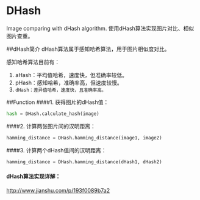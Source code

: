 # DHash
Image comparing with dHash algorithm.
使用dHash算法实现图片对比、相似图片查重。

##dHash简介
dHash算法属于感知哈希算法，用于图片相似度对比。

感知哈希算法目前有：

1. aHash：平均值哈希，速度快，但准确率较低。
2. pHash：感知哈希，准确率高，但速度较慢。
3. `dHash：差异值哈希，速度快，且准确率高。`

##Function
####1. 获得图片的dHash值：
```python
hash = DHash.calculate_hash(image)
```

####2. 计算两张图片间的汉明距离：
```python
hamming_distance = DHash.hamming_distance(image1, image2)
```

####3. 计算两个dHash值间的汉明距离：
```python
hamming_distance = DHash.hamming_distance(dHash1, dHash2)
```


#### dHash算法实现详解：
http://www.jianshu.com/p/193f0089b7a2
